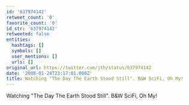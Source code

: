 ```yaml
---
id: '637974142'
retweet_count: '0'
favorite_count: '0'
id_str: '637974142'
retweeted: false
entities:
  hashtags: []
  symbols: []
  user_mentions: []
  urls: []
original_url: https://twitter.com/jth/status/637974142
date: '2008-01-24T23:17:01.000Z'
title: Watching "The Day The Earth Stood Still". B&W SciFi, Oh My!
---
```


Watching "The Day The Earth Stood Still". B&W SciFi, Oh My!